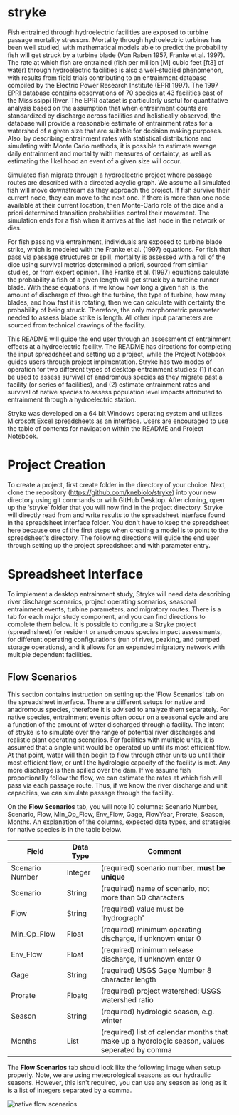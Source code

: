 # stryke

Fish entrained through hydroelectric facilities are exposed to turbine passage mortality stressors. Mortality through hydroelectric turbines has been well studied, with mathematical models able to predict the probability fish will get struck by a turbine blade (Von Raben 1957, Franke et al. 1997). The rate at which fish are entrained (fish per million [M] cubic feet [ft3] of water) through hydroelectric facilities is also a well-studied phenomenon, with results from field trials contributing to an entrainment database compiled by the Electric Power Research Institute (EPRI 1997). The 1997 EPRI database contains observations of 70 species at 43 facilities east of the Mississippi River. The EPRI dataset is particularly useful for quantitative analysis based on the assumption that when entrainment counts are standardized by discharge across facilities and holistically observed, the database will provide a reasonable estimate of entrainment rates for a watershed of a given size that are suitable for decision making purposes.  Also, by describing entrainment rates with statistical distributions and simulating with Monte Carlo methods, it is possible to estimate average daily entrainment and mortality with measures of certainty, as well as estimating the likelihood an event of a given size will occur. 

Simulated fish migrate through a hydroelectric project where passage routes are described with a directed acyclic graph. We assume all simulated fish will move downstream as they approach the project. If fish survive their current node, they can move to the next one. If there is more than one node available at their current location, then Monte-Carlo role of the dice and a priori determined transition probabilities control their movement. The simulation ends for a fish when it arrives at the last node in the network or dies.

For fish passing via entrainment, individuals are exposed to turbine blade strike, which is modeled with the Franke et al. (1997) equations. For fish that pass via passage structures or spill, mortality is assessed with a roll of the dice using survival metrics determined a priori, sourced from similar studies, or from expert opinion. The Franke et al. (1997) equations calculate the probability a fish of a given length will get struck by a turbine runner blade. With these equations, if we know how long a given fish is, the amount of discharge of through the turbine, the type of turbine, how many blades, and how fast it is rotating, then we can calculate with certainty the probability of being struck. Therefore, the only morphometric parameter needed to assess blade strike is length. All other input parameters are sourced from technical drawings of the facility.   

This README will guide the end user through an assessment of entrainment effects at a hydroelectric facility.  The README has directions for completing the input spreadsheet and setting up a project, while the Project Notebook guides users through project implmentation.  Stryke has two modes of operation for two different types of desktop entrainment studies: (1) it can be used to assess survival of anadromous species as they migrate past a facility (or series of facilities), and (2) estimate entrainment rates and survival of native species to assess population level impacts attributed to entrainment through a hydroelectric station.  

Stryke was developed on a 64 bit Windows operating system and utilizes Microsoft Excel spreadsheets as an interface.  Users are encouraged to use the table of contents for navigation within the README and Project Notebook.

# Project Creation 

To create a project, first create folder in the directory of your choice. Next, clone the repository (https://github.com/knebiolo/stryke) into your new directory using git commands or with GitHub Desktop.  After cloning, open up the ‘stryke’ folder that you will now find in the project directory.  Stryke will directly read from and write results to the spreadsheet interface found in the spreadsheet interface folder.  You don't have to keep the spreadsheet here because one of the first steps when creating a model is to point to the spreadsheet's directory. The following directions will guide the end user through setting up the project spreadsheet and with parameter entry.

# Spreadsheet Interface

To implement a desktop entrainment study, Stryke will need data describing river discharge scenarios, project operating scenarios, seasonal entrainment events, turbine parameters, and migratory routes.  There is a tab for each major study component, and you can find directions to complete them below.  It is possible to configure a Stryke project (spreadhsheet) for resident or anadromous species impact assessments, for different operating configurations (run of river, peaking, and pumped storage operations), and it allows for an expanded migratory network with multiple dependent facilities.  

## Flow Scenarios

This section contains instruction on setting up the ‘Flow Scenarios’ tab on the spreadsheet interface.  There are different setups for native and anadromous species, therefore it is advised to analyze them separately.  For native species, entrainment events often occur on a seasonal cycle and are a function of the amount of water discharged through a facility. The intent of stryke is to simulate over the range of potential river discharges and realistic plant operating scenarios. For facilities with multiple units, it is assumed that a single unit would be operated up until its most efficient flow. At that point, water will then begin to flow through other units up until their most efficient flow, or until the hydrologic capacity of the facility is met.  Any more discharge is then spilled over the dam. If we assume fish proportionally follow the flow, we can estimate the rates at which fish will pass via each passage route. Thus, if we know the river discharge and unit capacities, we can simulate passage through the facility. 

On the **Flow Scenarios** tab, you will note 10 columns: Scenario Number, Scenario, Flow, Min_Op_Flow, Env_Flow, Gage, FlowYear, Prorate, Season, Months.  An explanation of the columns, expected data types, and strategies for native species is in the table below.  


| Field           | Data Type |                                             Comment                                           |
|-----------------|-----------|-----------------------------------------------------------------------------------------------|
|Scenario Number  |Integer    |(required) scenario number.  **must be unique**                                                |
|Scenario         |String     |(required) name of scenario, not more than 50 characters                                       |
|Flow             |String     |(required) value must be 'hydrograph'                                                          |
|Min_Op_Flow      |Float      |(required) minimum operating discharge, if unknown enter 0                                     |
|Env_Flow         |Float      |(required) minimum release discharge, if unknown enter 0                                       |
|Gage             |String     |(required) USGS Gage Number 8 character length                                                 |
|Prorate          |Floatg     |(required) project watershed: USGS watershed ratio                                             |
|Season           |String     |(required) hydrologic season, e.g. winter                                                      |
|Months           |List       |(required) list of calendar months that make up a hydrologic season, values seperated by comma |

The **Flow Scenarios** tab should look like the following image when setup properly.  Note, we are using meteorological seasons as our hydraulic seasons.  However, this isn't required, you can use any season as long as it is a list of integers separated by a comma. 

![native flow scenarios](https://github.com/knebiolo/stryke/assets/61742537/2ac59f67-d3fd-45c6-93bc-59a6f3aa80e7)



